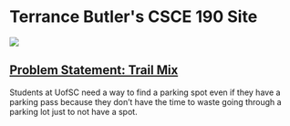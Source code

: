 <!DOCTYPE html>
<html>
    <head>
        <title>CSCE 190: Terrance Butler</title>
    </head>
    <body>
        <h1>Terrance Butler's CSCE 190 Site</h1>
        <section class="assignment">
            <a href="College/Problem-Statement (1)"><img src="Pictures/Problem-Statement.PNG"></a>
            <section class="assignment-details">
                <a href="College/Problem-Statement (1)"><h2>Problem Statement: Trail Mix</h2></a>
                <p>Students at UofSC need a way to find a parking spot even if they have a parking pass because
they don’t have the time to waste going through a parking lot just to not have a spot.</p>
        </section>
    </body>
</html>
